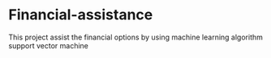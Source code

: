 # Financial-assistance
This project assist the financial options by using machine learning algorithm support vector machine
